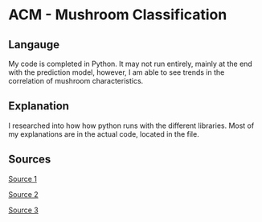 # ACM - Mushroom Classification 

## Langauge

My code is completed in Python. It may not run entirely, mainly at the end with the prediction model, however, I am able to see trends in the correlation of mushroom characteristics. 

## Explanation
I researched into how how python runs with the different libraries. Most of my explanations are in the actual code, located in the file.


## [](https://github.com/ACM-Research/Coding-Challenge-S21#question-one)Sources


[Source 1](https://youtu.be/yFfJRFP_XnM) 

[Source 2](https://www.kaggle.com/akshitmadan/australia-rain-prediction-4-ml-models) 

[Source 3](https://www.kaggle.com/jsphyg/weather-dataset-rattle-package) 
